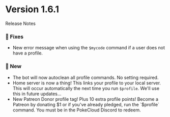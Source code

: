 # Version 1.6.1
Release Notes

### 🔸 Fixes
- New error message when using the `$mycode` command if a user does not have a profile.

### 🔹 New
- The bot will now autoclean all profile commands. No setting required.
- Home server is now a thing! This links your profile to your local server. This will occur automatically the next time you run `$profile`. We'll use this in future updates...
- New Patreon Donor profile tag! Plus 10 extra profile points! Become a Patreon by donating $1 or if you've already pledged, run the `$profile` command. You must be in the PokeCloud Discord to redeem.